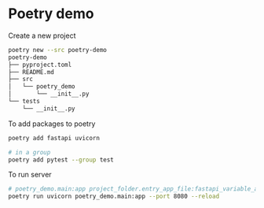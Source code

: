 # Poetry demo

Create a new project

```sh
poetry new --src poetry-demo
poetry-demo
├── pyproject.toml
├── README.md
├── src
│   └── poetry_demo
│       └── __init__.py
└── tests
    └── __init__.py
```

To add packages to poetry

```sh
poetry add fastapi uvicorn

# in a group
poetry add pytest --group test
```

To run server

```sh
# poetry_demo.main:app project_folder.entry_app_file:fastapi_variable_app
poetry run uvicorn poetry_demo.main:app --port 8080 --reload
```

